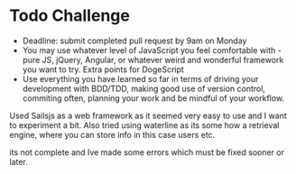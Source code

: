 # Todo Challenge

* Deadline: submit completed pull request by 9am on Monday
* You may use whatever level of JavaScript you feel comfortable with - pure JS, jQuery, Angular, or whatever weird and wonderful framework you want to try. Extra points for DogeScript
* Use everything you have learned so far in terms of driving your development with BDD/TDD, making good use of version control, commiting often, planning your work and be mindful of your workflow. 

Used Sailsjs as a web framework as it seemed very easy to use and I want to experiment a bit.
Also tried using waterline as its some how a retrieval engine, where you can store info in this case users etc.

its not complete and Ive made some errors which must be fixed sooner or later. 